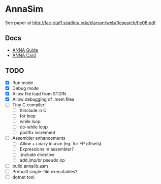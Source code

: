 # AnnaSim

See paper at http://fac-staff.seattleu.edu/elarson/web/Research/fie08.pdf

## Docs

* [ANNA Guide](docs/ANNA_Guide.pdf)
* [ANNA Card](docs/ANNA_Card.pdf)

## TODO

- [X] Run mode
- [X] Debug mode
- [X] Allow file load from STDIN
- [X] Allow debugging of .mem files
- [ ] Tiny C compiler!
    - [ ] #include in C
    - [ ] for loop
    - [ ] while loop
    - [ ] do-while loop
    - [ ] postfix increment
- [ ] Assembler enhancements
    - [ ] Allow + unary in asm (eg. for FP offsets)
    - [ ] Expressions in assembler?
    - [ ] .include directive
    - [ ] add jmp/br pseudo op
- [ ] build annalib.asm
- [ ] Prebuilt single-file executables?
- [ ] dotnet tool
